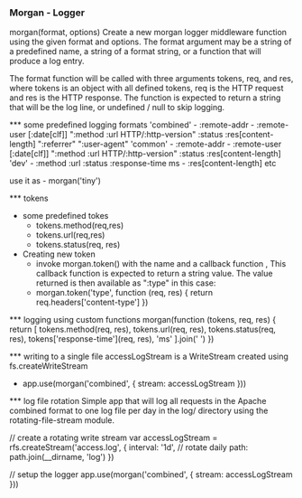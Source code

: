 ### Morgan - Logger 

morgan(format, options)
Create a new morgan logger middleware function using the given format and options.
The format argument may be a string of a predefined name, a string of a format string, 
or a function that will produce a log entry.

The format function will be called with three arguments tokens, req, and res, 
where tokens is an object with all defined tokens, req is the HTTP request and 
res is the HTTP response. The function is expected to return a string that will 
be the log line, or undefined / null to skip logging.

*** some predefined logging formats
'combined' - :remote-addr - :remote-user [:date[clf]] ":method :url HTTP/:http-version" :status :res[content-length] ":referrer" ":user-agent"
'common'   - :remote-addr - :remote-user [:date[clf]] ":method :url HTTP/:http-version" :status :res[content-length]
'dev'      - :method :url :status :response-time ms - :res[content-length]
etc

use it as - morgan('tiny')


*** tokens
- some predefined tokes
    - tokens.method(req,res)
    - tokens.url(req,res)
    - tokens.status(req, res)
- Creating new token 
    - invoke morgan.token() with the name and a callback function , This callback function is expected 
    to return a string value. The value returned is then available as ":type" in this case:
    - morgan.token('type', function (req, res) { return req.headers['content-type'] })


*** logging using custom functions
morgan(function (tokens, req, res) {
  return [
    tokens.method(req, res),
    tokens.url(req, res),
    tokens.status(req, res),
    tokens['response-time'](req, res), 'ms'
  ].join(' ')
})

*** writing to a single file 
accessLogStream is a WriteStream created using fs.createWriteStream
- app.use(morgan('combined', { stream: accessLogStream }))

*** log file rotation
Simple app that will log all requests in the Apache combined format to one 
log file per day in the log/ directory using the rotating-file-stream module.

// create a rotating write stream
var accessLogStream = rfs.createStream('access.log', {
  interval: '1d', // rotate daily
  path: path.join(__dirname, 'log')
})
 
// setup the logger
app.use(morgan('combined', { stream: accessLogStream }))
